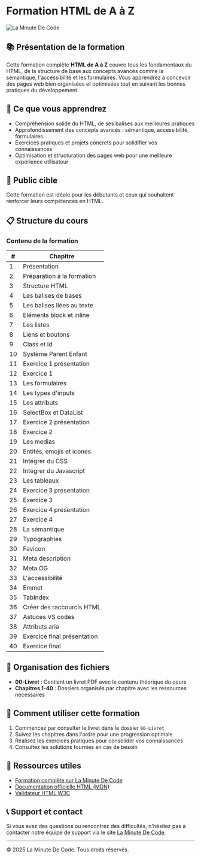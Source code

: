 # Formation HTML de A à Z

![La Minute De Code](https://www.laminutedecode.com/assets/images/logo.png)

## 📚 Présentation de la formation

Cette formation complète **HTML de A à Z** couvre tous les fondamentaux du HTML, de la structure de base aux concepts avancés comme la sémantique, l'accessibilité et les formulaires. Vous apprendrez à concevoir des pages web bien organisées et optimisées tout en suivant les bonnes pratiques du développement.

## 🎯 Ce que vous apprendrez

- Compréhension solide du HTML, de ses balises aux meilleures pratiques
- Approfondissement des concepts avancés : sémantique, accessibilité, formulaires
- Exercices pratiques et projets concrets pour solidifier vos connaissances
- Optimisation et structuration des pages web pour une meilleure expérience utilisateur

## 👥 Public cible

Cette formation est idéale pour les débutants et ceux qui souhaitent renforcer leurs compétences en HTML.

## 📋 Structure du cours

### Contenu de la formation

| # | Chapitre |
|---|----------|
| 1 | Présentation |
| 2 | Préparation à la formation |
| 3 | Structure HTML |
| 4 | Les balises de bases |
| 5 | Les balises liées au texte |
| 6 | Eléments block et inline |
| 7 | Les listes |
| 8 | Liens et boutons |
| 9 | Class et Id |
| 10 | Système Parent Enfant |
| 11 | Exercice 1 présentation |
| 12 | Exercice 1 |
| 13 | Les formulaires |
| 14 | Les types d'inputs |
| 15 | Les attributs |
| 16 | SelectBox et DataList |
| 17 | Exercice 2 présentation |
| 18 | Exercice 2 |
| 19 | Les medias |
| 20 | Entités, emojis et icones |
| 21 | Intégrer du CSS |
| 22 | Intégrer du Javascript |
| 23 | Les tableaux |
| 24 | Exercice 3 présentation |
| 25 | Exercice 3 |
| 26 | Exercice 4 présentation |
| 27 | Exercice 4 |
| 28 | La sémantique |
| 29 | Typographies |
| 30 | Favicon |
| 31 | Meta description |
| 32 | Meta OG |
| 33 | L'accessibilité |
| 34 | Emmet |
| 35 | TabIndex |
| 36 | Créer des raccourcis HTML |
| 37 | Astuces VS codes |
| 38 | Attributs aria |
| 39 | Exercice final présentation |
| 40 | Exercice final |

## 📂 Organisation des fichiers

- **00-Livret** : Contient un livret PDF avec le contenu théorique du cours
- **Chapitres 1-40** : Dossiers organisés par chapitre avec les ressources nécessaires

## 🚀 Comment utiliser cette formation

1. Commencez par consulter le livret dans le dossier `00-Livret`
2. Suivez les chapitres dans l'ordre pour une progression optimale
3. Réalisez les exercices pratiques pour consolider vos connaissances
4. Consultez les solutions fournies en cas de besoin

## 🔗 Ressources utiles

- [Formation complète sur La Minute De Code](https://www.laminutedecode.com/tutoriels/apprendre-le-html-de-a-a-z)
- [Documentation officielle HTML (MDN)](https://developer.mozilla.org/fr/docs/Web/HTML)
- [Validateur HTML W3C](https://validator.w3.org/)

## 📞 Support et contact

Si vous avez des questions ou rencontrez des difficultés, n'hésitez pas à contacter notre équipe de support via le site [La Minute De Code](https://www.laminutedecode.com).

---

© 2025 La Minute De Code. Tous droits réservés.
